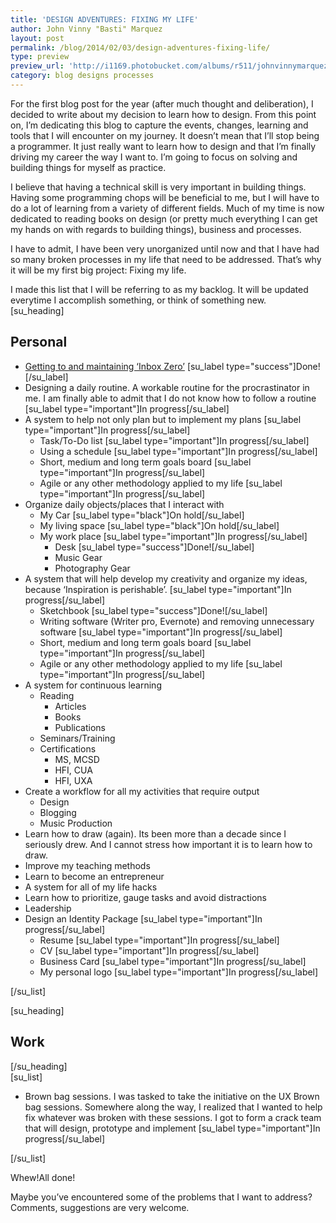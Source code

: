 ```yaml
---
title: 'DESIGN ADVENTURES: FIXING MY LIFE'
author: John Vinny "Basti" Marquez
layout: post
permalink: /blog/2014/02/03/design-adventures-fixing-life/
type: preview
preview_url: 'http://i1169.photobucket.com/albums/r511/johnvinnymarquez/tuge_zpsdaa4ed12.jpg'
category: blog designs processes
---
```

For the first blog post for the year (after much thought and deliberation), I decided to write about my decision to learn how to design. From this point on, I&#8217;m dedicating this blog to capture the events, changes, learning and tools that I will encounter on my journey. It doesn’t mean that I’ll stop being a programmer. It just really want to learn how to design and that I&#8217;m finally driving my career the way I want to. I&#8217;m going to focus on solving and building things for myself as practice.

I believe that having a technical skill is very important in building things. Having some programming chops will be beneficial to me, but I will have to do a lot of learning from a variety of different fields. Much of my time is now dedicated to reading books on design (or pretty much everything I can get my hands on with regards to building things), business and processes.

I have to admit, I have been very unorganized until now and that I have had so many broken processes in my life that need to be addressed. That&#8217;s why it will be my first big project: Fixing my life.

I made this list that I will be referring to as my backlog. It will be updated everytime I accomplish something, or think of something new.  
[su_heading]

## Personal

*   [Getting to and maintaining ‘Inbox Zero’][1] [su\_label type="success"]Done![/su\_label]
*   Designing a daily routine. A workable routine for the procrastinator in me. I am finally able to admit that I do not know how to follow a routine [su\_label type="important"]In progress[/su\_label]
*   A system to help not only plan but to implement my plans [su\_label type="important"]In progress[/su\_label] 
    *   Task/To-Do list [su\_label type="important"]In progress[/su\_label]
    *   Using a schedule [su\_label type="important"]In progress[/su\_label]
    *   Short, medium and long term goals board [su\_label type="important"]In progress[/su\_label]
    *   Agile or any other methodology applied to my life [su\_label type="important"]In progress[/su\_label]
*   Organize daily objects/places that I interact with 
    *   My Car [su\_label type="black"]On hold[/su\_label]
    *   My living space [su\_label type="black"]On hold[/su\_label]
    *   My work place [su\_label type="important"]In progress[/su\_label] 
        *   Desk [su\_label type="success"]Done![/su\_label]
        *   Music Gear
        *   Photography Gear
*   A system that will help develop my creativity and organize my ideas, because &#8216;Inspiration is perishable&#8217;. [su\_label type="important"]In progress[/su\_label] 
    *   Sketchbook [su\_label type="success"]Done![/su\_label]
    *   Writing software (Writer pro, Evernote) and removing unnecessary software [su\_label type="important"]In progress[/su\_label]
    *   Short, medium and long term goals board [su\_label type="important"]In progress[/su\_label]
    *   Agile or any other methodology applied to my life [su\_label type="important"]In progress[/su\_label]
*   A system for continuous learning 
    *   Reading 
        *   Articles
        *   Books
        *   Publications
    *   Seminars/Training
    *   Certifications 
        *   MS, MCSD
        *   HFI, CUA
        *   HFI, UXA
*   Create a workflow for all my activities that require output 
    *   Design
    *   Blogging
    *   Music Production
*   Learn how to draw (again). Its been more than a decade since I seriously drew. And I cannot stress how important it is to learn how to draw.
*   Improve my teaching methods
*   Learn to become an entrepreneur
*   A system for all of my life hacks
*   Learn how to prioritize, gauge tasks and avoid distractions
*   Leadership
*   Design an Identity Package [su\_label type="important"]In progress[/su\_label] 
    *   Resume [su\_label type="important"]In progress[/su\_label]
    *   CV [su\_label type="important"]In progress[/su\_label]
    *   Business Card [su\_label type="important"]In progress[/su\_label]
    *   My personal logo [su\_label type="important"]In progress[/su\_label]

[/su_list]

[su_heading]

## Work

[/su_heading]  
[su_list]

*   Brown bag sessions. I was tasked to take the initiative on the UX Brown bag sessions. Somewhere along the way, I realized that I wanted to help fix whatever was broken with these sessions. I got to form a crack team that will design, prototype and implement [su\_label type="important"]In progress[/su\_label]

[/su_list]

Whew!All done!

Maybe you&#8217;ve encountered some of the problems that I want to address? Comments, suggestions are very welcome.

 [1]: http://johnvinnymarquez.net/blog/2014/02/03/getting-maintaining-inbox-zero/